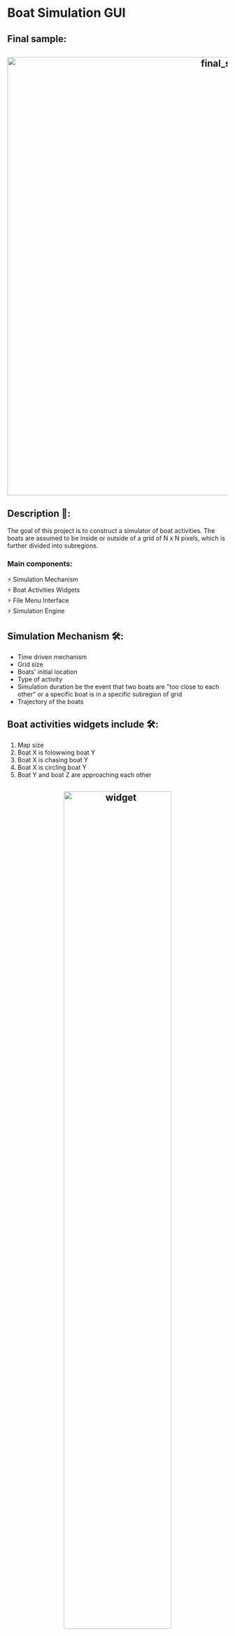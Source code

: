 # Boat Simulation GUI

## Final sample:

<h2 align="center">
  <img src="https://github.com/jhuynh176/opengl-projects-CPP-based/blob/main/boat_simulation_gui/Screenshot-03-PlotingTheCsvFile.png" alt="final_sample" width="1000px" />
  <br>
</h2>

## Description 📄:
The goal of this project is to construct a simulator of boat activities. The boats are assumed to be inside or outside of a grid of N x N pixels, which is further divided into subregions.
### Main components:
⚡️ Simulation Mechanism\
⚡️ Boat Activities Widgets\
⚡️ File Menu Interface\
⚡️ Simulation Engine

## Simulation Mechanism 🛠️: 
- Time driven mechanism
- Grid size
- Boats' initial location
- Type of activity
- Simulation duration be the event that two boats are "too close to each other" or a specific boat is in a specific subregion of grid
- Trajectory of the boats

## Boat activities widgets include 🛠️:
1. Map size
2. Boat X is folowwing boat Y
3. Boat X is chasing boat Y
4. Boat X is circling boat Y
5. Boat Y and boat Z are approaching each other

<h2 align="center">
  <img src="https://github.com/jhuynh176/opengl-projects-CPP-based/blob/main/boat_simulation_gui/example/s1.png" alt="widget" width="70%" />
  <br>
</h2>

## Adding Menu Fnterface 🛠️:
- Docking widgets
- Add a file items drop-down menu
- Add a text-edit area
- Add a quit item
- Add a help menu

<h2 align="center">
  <img src="https://github.com/jhuynh176/opengl-projects-CPP-based/blob/main/boat_simulation_gui/example/s2_3.png" alt="menu" width="70%" />
  <br>
</h2>

## Implement Simulation Engine 🛠️:
### Engine: 
- Check system status
- Make a decision
- Update system status
- Collect data
- Check for exceptions

| | | |
|:-------------------------:|:-------------------------:|:-------------------------:|
|<img width="600" alt="engine" src="https://github.com/jhuynh176/opengl-projects-CPP-based/blob/main/boat_simulation_gui/example/s3_update1.png"> Tracking |  <img width="600" alt="engine" src="https://github.com/jhuynh176/opengl-projects-CPP-based/blob/main/boat_simulation_gui/example/s3_update2a.png"> Event Reached |<img width="600" alt="engine" src="https://github.com/jhuynh176/opengl-projects-CPP-based/blob/main/boat_simulation_gui/example/s3_update3.png"> Times Up|

<h2 align="center">
  <img src="https://github.com/jhuynh176/opengl-projects-CPP-based/blob/main/boat_simulation_gui/example/s3_update.png" alt="engine" width="70%" />
  <br>
</h2>

## Tracking and Analyzing 🛠️:
- Develop an embedded function to read and write .csv file
- Tracking boat location

| | | 
|:-------------------------:|:-------------------------:|
|<img width="500" alt="engine" src="https://github.com/jhuynh176/opengl-projects-CPP-based/blob/main/boat_simulation_gui/example/s4_analyze.png"> Read and Write to files |  <img width="900" alt="engine" src="https://github.com/jhuynh176/opengl-projects-CPP-based/blob/main/boat_simulation_gui/example/s4_track.png"> Track boats location |

## Grid Map 🛠️:

<h2 align="center">
  <img src="https://github.com/jhuynh176/opengl-projects-CPP-based/blob/main/boat_simulation_gui/example/grid_map.png" alt="map" width="70%" />
  <br>
</h2>



